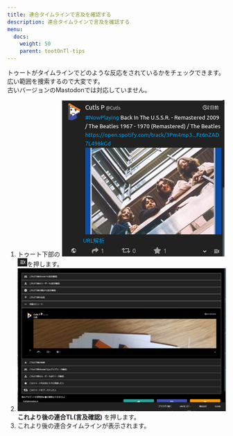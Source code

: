 ```yaml
---
title: 連合タイムラインで言及を確認する
description: 連合タイムラインで言及を確認する
menu:
  docs:
    weight: 50
    parent: tootOnTl-tips
---
```


トゥートがタイムラインでどのような反応をされているかをチェックできます。広い範囲を捜索するので大変です。  
古いバージョンのMastodonでは対応していません。

1. トゥート下部の ![toottl1](https://raw.githubusercontent.com/cutls/TheDeskDocs/master/media/toottl1.png) ![toottl6](https://raw.githubusercontent.com/cutls/TheDeskDocs/master/media/toottl6.png)を押します。
2. ![toottl11](https://raw.githubusercontent.com/cutls/TheDeskDocs/master/media/toottl11.png) **これより後の連合TL\(言及確認\)** を押します。
3. これより後の連合タイムラインが表示されます。